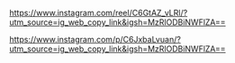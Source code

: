 https://www.instagram.com/reel/C6GtAZ_vLRl/?utm_source=ig_web_copy_link&igsh=MzRlODBiNWFlZA==

https://www.instagram.com/p/C6JxbaLvuan/?utm_source=ig_web_copy_link&igsh=MzRlODBiNWFlZA==
